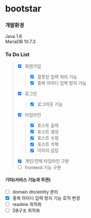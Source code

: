 # bootstar

### 개발환경
Java 1.8</br>
MariaDB 10.7.3

### To Do List
>- [X] 회원가입
>>- [X] 잘못된 입력 처리 기능
>>- [X] 중복 아이디 입력 방지 기능
>- [X] 로그인
>>- [X] 로그아웃 기능
>- [X] 타임라인
>>- [X] 포스트 출력
>>- [X] 포스트 생성
>>- [X] 포스트 수정
>>- [X] 포스트 삭제
>>- [X] 이미지 삽입
>- [X] 개인/전체 타임라인 구분
> -[ ] frontend 기능 구현

#### 기타(서비스 기능과 무관)
- [ ] domain dto/entity 분리
- [X] 중복 아이디 입력 방지 기능 로직 변경
- [ ] readme 최적화
- [ ] DB구조 최적화
